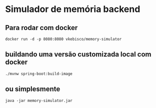 
# Simulador de memória backend


## Para rodar com docker

```
docker run -d -p 8080:8080 vkebisco/memory-simulator

```

## buildando uma versão customizada local com docker 

```
./mvnw spring-boot:build-image
```

## ou simplesmente

```
java -jar memory-simulator.jar
```